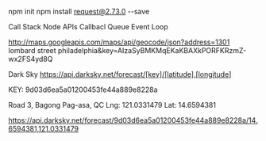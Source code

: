 npm init
npm install request@2.73.0 --save

Call Stack
Node APIs
Callbacl Queue
Event Loop

http://maps.googleapis.com/maps/api/geocode/json?address=1301 lombard street philadelphia&key=AIzaSyBMKMqEKaKBAXkPORFKRzmZ-wx2FS4yd8Q

Dark Sky
https://api.darksky.net/forecast/[key]/[latitude],[longitude]

KEY: 9d03d6ea5a01200453fe44a889e8228a

Road 3, Bagong Pag-asa, QC
Lng: 121.0331479
Lat: 14.6594381

https://api.darksky.net/forecast/9d03d6ea5a01200453fe44a889e8228a/14.6594381,121.0331479
